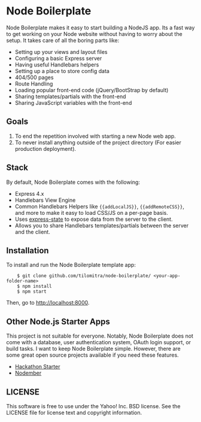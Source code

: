 Node Boilerplate
================

Node Boilerplate makes it easy to start building a NodeJS app. Its a fast way to get working on your Node website without having to worry about the setup. It takes care of all the boring parts like:

* Setting up your views and layout files
* Configuring a basic Express server
* Having useful Handlebars helpers
* Setting up a place to store config data
* 404/500 pages
* Route Handling
* Loading popular front-end code (jQuery/BootStrap by default)
* Sharing templates/partials with the front-end
* Sharing JavaScript variables with the front-end 

## Goals
1. To end the repetition involved with starting a new Node web app.
2. To never install anything outside of the project directory (For easier production deployment).

## Stack
By default, Node Boilerplate comes with the following:

* Express 4.x
* Handlebars View Engine
* Common Handlebars Helpers like `{{addLocalJS}}`, `{{addRemoteCSS}}`, and more to make it easy to load CSS/JS on a per-page basis. 
* Uses [express-state](https://github.com/yahoo/express-state) to expose data from the server to the client.
* Allows you to share Handlebars templates/partials between the server and the client.

## Installation
To install and run the Node Boilerplate template app:

```shell
    $ git clone github.com/tilomitra/node-boilerplate/ <your-app-folder-name>
    $ npm install
    $ npm start
```

Then, go to [http://localhost:8000](http://localhost:8000).

## Other Node.js Starter Apps
This project is not suitable for everyone. Notably, Node Boilerplate does not come with a database, user authentication system, OAuth login support, or build tasks. I want to keep Node Boilerplate simple. However, there are some great open source projects available if you need these features. 

* [Hackathon Starter](https://github.com/sahat/hackathon-starter)
* [Nodember](https://github.com/mgenev/nodember)


## LICENSE
This software is free to use under the Yahoo! Inc. BSD license. See the LICENSE file for license text and copyright information.
